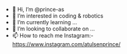 - 👋 Hi, I’m @prince-as
- 👀 I’m interested in coding & robotics
- 🌱 I’m currently learning ...
- 💞️ I’m looking to collaborate on ...
- 📫 How to reach me 
Instagram:- https://www.instagram.com/atulsenprince/

<!---
prince-as/prince-as is a ✨ special ✨ repository because its `README.md` (this file) appears on your GitHub profile.
You can click the Preview link to take a look at your changes.
--->
